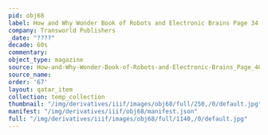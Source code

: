```yaml
---
pid: obj68
label: How and Why Wonder Book of Robots and Electronic Brains Page 34
company: Transworld Publishers
_date: "????"
decade: 60s
commentary:
object_type: magazine
source: How-and-Why-Wonder-Book-of-Robots-and-Electronic-Brains_Page_40
source_name:
order: '67'
layout: qatar_item
collection: temp_collection
thumbnail: "/img/derivatives/iiif/images/obj68/full/250,/0/default.jpg"
manifest: "/img/derivatives/iiif/obj68/manifest.json"
full: "/img/derivatives/iiif/images/obj68/full/1140,/0/default.jpg"
---
```

